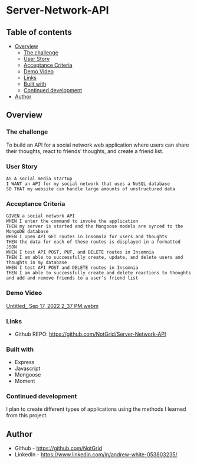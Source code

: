# Server-Network-API

## Table of contents

- [Overview](#overview)
  - [The challenge](#the-challenge)
  - [User Story](#user-story)
  - [Acceptance Criteria](#acceptance-criteria)
  - [Demo Video](#demo-video)
  - [Links](#links)
  - [Built with](#built-with)
  - [Continued development](#continued-development)
- [Author](#author)


## Overview

### The challenge

To build an API for a social network web application where users can share their thoughts, react to friends’ thoughts, and create a friend list.

### User Story

```
AS A social media startup
I WANT an API for my social network that uses a NoSQL database
SO THAT my website can handle large amounts of unstructured data
```

### Acceptance Criteria

```
GIVEN a social network API
WHEN I enter the command to invoke the application
THEN my server is started and the Mongoose models are synced to the MongoDB database
WHEN I open API GET routes in Insomnia for users and thoughts
THEN the data for each of these routes is displayed in a formatted JSON
WHEN I test API POST, PUT, and DELETE routes in Insomnia
THEN I am able to successfully create, update, and delete users and thoughts in my database
WHEN I test API POST and DELETE routes in Insomnia
THEN I am able to successfully create and delete reactions to thoughts and add and remove friends to a user’s friend list
```

### Demo Video

[Untitled_ Sep 17, 2022 2_37 PM.webm](https://user-images.githubusercontent.com/102490542/190877193-9c0590d9-3b4a-4ca2-aa4d-c182d644ea0c.webm)

### Links

- Github REPO: https://github.com/NotGrid/Server-Network-API

### Built with

- Express
- Javascript
- Mongoose
- Moment

### Continued development

I plan to create different types of applications using the methods I learned from this project.

## Author

- Github - https://github.com/NotGrid
- LinkedIn - https://www.linkedin.com/in/andrew-white-053803235/
